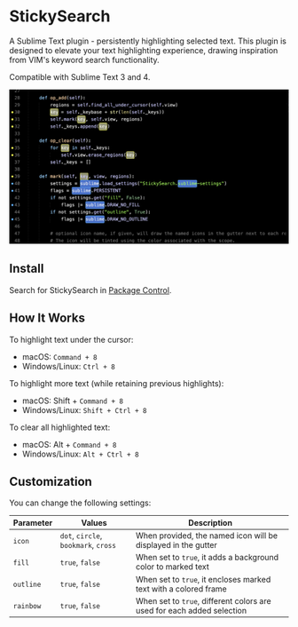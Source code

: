 # StickySearch

A Sublime Text plugin - persistently highlighting selected text. This plugin is designed
to elevate your text highlighting experience, drawing inspiration from VIM's keyword search functionality.

Compatible with Sublime Text 3 and 4.

![](example.png)

## Install

Search for StickySearch in [Package Control](https://packagecontrol.io/packages/StickySearch).

## How It Works

To highlight text under the cursor:

- macOS: `Command + 8`
- Windows/Linux: `Ctrl + 8`

To highlight more text (while retaining previous highlights):

- macOS: Shift + `Command + 8`
- Windows/Linux: `Shift + Ctrl + 8`

To clear all highlighted text:

- macOS: Alt + `Command + 8`
- Windows/Linux: `Alt + Ctrl + 8`

## Customization

You can change the following settings:

| Parameter | Values                              | Description                                         |
|-----------|-------------------------------------|-----------------------------------------------------|
| `icon`    | `dot`, `circle`, `bookmark`, `cross`| When provided, the named icon will be displayed in the gutter |
| `fill`    | `true`, `false`                     | When set to `true`, it adds a background color to marked text |
| `outline` | `true`, `false`                     | When set to `true`, it encloses marked text with a colored frame |
| `rainbow` | `true`, `false`                     | When set to `true`, different colors are used for each added selection |
